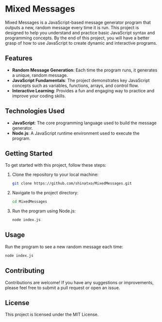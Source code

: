 # Mixed Messages

Mixed Messages is a JavaScript-based message generator program that outputs a new, random message every time it is run. This project is designed to help you understand and practice basic JavaScript syntax and programming concepts. By the end of this project, you will have a better grasp of how to use JavaScript to create dynamic and interactive programs.

## Features

- **Random Message Generation**: Each time the program runs, it generates a unique, random message.
- **JavaScript Fundamentals**: The project demonstrates key JavaScript concepts such as variables, functions, arrays, and control flow.
- **Interactive Learning**: Provides a fun and engaging way to practice and improve your coding skills.

## Technologies Used

- **JavaScript**: The core programming language used to build the message generator.
- **Node.js**: A JavaScript runtime environment used to execute the program.

## Getting Started

To get started with this project, follow these steps:

1. Clone the repository to your local machine:
    ```bash
    git clone https://github.com/shinatxo/MixedMessages.git
    ```
2. Navigate to the project directory:
    ```bash
    cd MixedMessages
    ```
3. Run the program using Node.js:
    ```bash
    node index.js
    ```

## Usage

Run the program to see a new random message each time:

```bash
node index.js
```

## Contributing

Contributions are welcome! If you have any suggestions or improvements, please feel free to submit a pull request or open an issue.

## License

This project is licensed under the MIT License.